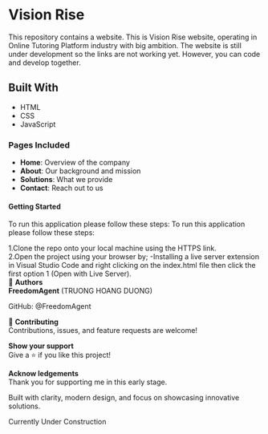# Vision Rise

This repository contains a website.
This is Vision Rise website, operating in Online Tutoring Platform industry with big ambition. The website is still under development so the links are not working yet. However, you can code and develop together.

## Built With
- HTML
- CSS
- JavaScript
### Pages Included
- **Home**: Overview of the company
- **About**: Our background and mission
- **Solutions**: What we provide
- **Contact**: Reach out to us
#### Getting Started
To run this application please follow these steps: To run this application please follow these steps:

1.Clone the repo onto your local machine using the HTTPS link. <br>
2.Open the project using your browser by; -Installing a live server extension in Visual Studio Code and right clicking on the index.html file then click the first option 1 (Open with Live Server). <br>
👤 <b>Authors</b> <br>
<b>FreedomAgent</b> (TRUONG HOANG DUONG) <br>

GitHub: @FreedomAgent <br>

🤝 <b>Contributing</b> <br>
Contributions, issues, and feature requests are welcome! <br>

<b>Show your support</b><br>
Give a ⭐️ if you like this project!<br>

<b>Acknow ledgements</b><br>
Thank you for supporting me in this early stage.<br>

Built with clarity, modern design, and focus on showcasing innovative solutions.<br>

Currently Under Construction<br>
